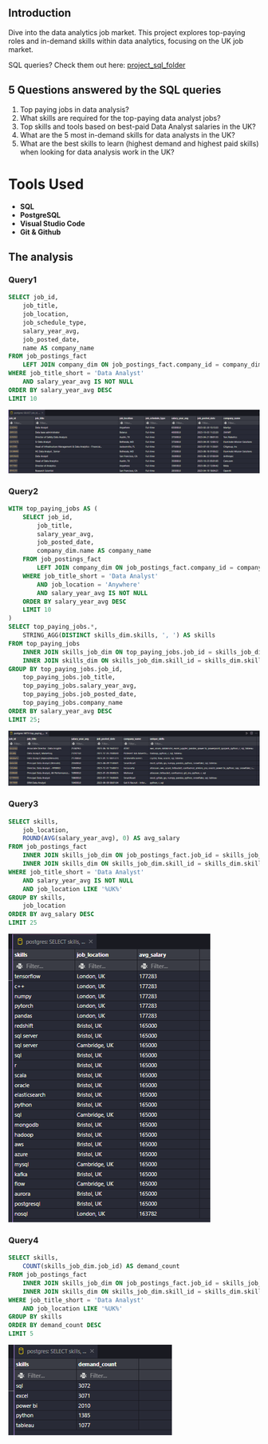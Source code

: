 ## Introduction

Dive into the data analytics job market. This project explores top-paying roles and in-demand skills within data analytics, focusing on the UK job market.

SQL queries? Check them out here: [project_sql_folder](/project_sql/)

## 5 Questions answered by the SQL queries

1. Top paying jobs in data analysis?
3. What skills are required for the top-paying data analyst jobs?
3. Top skills and tools based on best-paid Data Analyst salaries in the UK?
4. What are the 5 most in-demand skills for data analysts in the UK?
5. What are the best skills to learn (highest demand and highest paid skills) when looking for data analysis work in the UK?

# Tools Used

- **SQL**
- **PostgreSQL**
- **Visual Studio Code**
- **Git & Github**

## The analysis

### Query1

```SQL
SELECT job_id,
    job_title,
    job_location,
    job_schedule_type,
    salary_year_avg,
    job_posted_date,
    name AS company_name
FROM job_postings_fact
    LEFT JOIN company_dim ON job_postings_fact.company_id = company_dim.company_id
WHERE job_title_short = 'Data Analyst'
    AND salary_year_avg IS NOT NULL
ORDER BY salary_year_avg DESC
LIMIT 10
```

![Analysis](<project_sql/analysis_assets/Screenshot 2024-03-18 154857.png>)

### Query2

```SQL
WITH top_paying_jobs AS (
    SELECT job_id,
        job_title,
        salary_year_avg,
        job_posted_date,
        company_dim.name AS company_name
    FROM job_postings_fact
        LEFT JOIN company_dim ON job_postings_fact.company_id = company_dim.company_id
    WHERE job_title_short = 'Data Analyst'
        AND job_location = 'Anywhere'
        AND salary_year_avg IS NOT NULL
    ORDER BY salary_year_avg DESC
    LIMIT 10
)
SELECT top_paying_jobs.*,
    STRING_AGG(DISTINCT skills_dim.skills, ', ') AS skills
FROM top_paying_jobs
    INNER JOIN skills_job_dim ON top_paying_jobs.job_id = skills_job_dim.job_id
    INNER JOIN skills_dim ON skills_job_dim.skill_id = skills_dim.skill_id
GROUP BY top_paying_jobs.job_id,
    top_paying_jobs.job_title,
    top_paying_jobs.salary_year_avg,
    top_paying_jobs.job_posted_date,
    top_paying_jobs.company_name
ORDER BY salary_year_avg DESC
LIMIT 25;
```
![Analysis](<project_sql/analysis_assets/Screenshot 2024-03-18 154435.png>)

### Query3

```SQL
SELECT skills,
    job_location,
    ROUND(AVG(salary_year_avg), 0) AS avg_salary
FROM job_postings_fact
    INNER JOIN skills_job_dim ON job_postings_fact.job_id = skills_job_dim.job_id
    INNER JOIN skills_dim ON skills_job_dim.skill_id = skills_dim.skill_id
WHERE job_title_short = 'Data Analyst'
    AND salary_year_avg IS NOT NULL
    AND job_location LIKE '%UK%'
GROUP BY skills,
    job_location
ORDER BY avg_salary DESC
LIMIT 25
```
![Analysis](<project_sql/analysis_assets/Screenshot 2024-03-18 155544.png>)

### Query4

```SQL
SELECT skills,
    COUNT(skills_job_dim.job_id) AS demand_count
FROM job_postings_fact
    INNER JOIN skills_job_dim ON job_postings_fact.job_id = skills_job_dim.job_id
    INNER JOIN skills_dim ON skills_job_dim.skill_id = skills_dim.skill_id
WHERE job_title_short = 'Data Analyst'
    AND job_location LIKE '%UK%'
GROUP BY skills
ORDER BY demand_count DESC
LIMIT 5
```
![Analysis](<project_sql/analysis_assets/Screenshot 2024-03-18 155858.png>)
